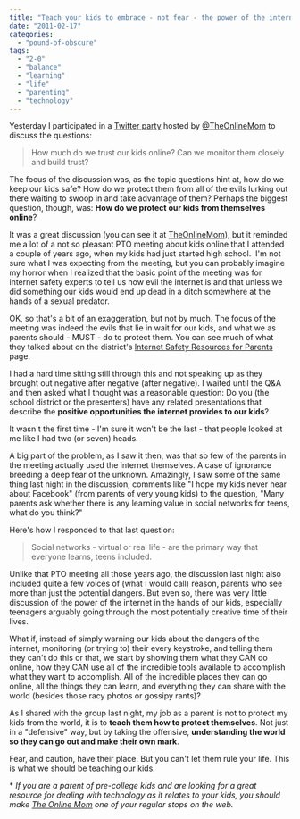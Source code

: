 ```yaml
---
title: "Teach your kids to embrace - not fear - the power of the internet"
date: "2011-02-17"
categories: 
  - "pound-of-obscure"
tags: 
  - "2-0"
  - "balance"
  - "learning"
  - "life"
  - "parenting"
  - "technology"
---
```


Yesterday I participated in a [Twitter party](http://www.theonlinemom.com/secondary.asp?id=632) hosted by [@TheOnlineMom](http://twitter.com/TheOnlineMom)  to discuss the questions:

> How much do we trust our kids online? Can we monitor them closely and build trust?

The focus of the discussion was, as the topic questions hint at, how do we keep our kids safe? How do we protect them from all of the evils lurking out there waiting to swoop in and take advantage of them? Perhaps the biggest question, though, was: **How do we protect our kids from themselves online**?

It was a great discussion (you can see it at [TheOnlineMom](http://search.twitter.com/search?q=%23TheOnlineMom)), but it reminded me a lot of a not so pleasant PTO meeting about kids online that I attended a couple of years ago, when my kids had just started high school.  I'm not sure what I was expecting from the meeting, but you can probably imagine my horror when I realized that the basic point of the meeting was for internet safety experts to tell us how evil the internet is and that unless we did something our kids would end up dead in a ditch somewhere at the hands of a sexual predator.

OK, so that's a bit of an exaggeration, but not by much. The focus of the meeting was indeed the evils that lie in wait for our kids, and what we as parents should - MUST - do to protect them. You can see much of what they talked about on the district's [Internet Safety Resources for Parents](http://www.pkwy.k12.mo.us/news/stories.cfm?ID=EC39D23B-1279-93A5-5D27449B3409DD22) page.

I had a hard time sitting still through this and not speaking up as they brought out negative after negative (after negative). I waited until the Q&A and then asked what I thought was a reasonable question: Do you (the school district or the presenters) have any related presentations that describe the **positive opportunities the internet provides to our kids**?

It wasn't the first time - I'm sure it won't be the last - that people looked at me like I had two (or seven) heads.

A big part of the problem, as I saw it then, was that so few of the parents in the meeting actually used the internet themselves. A case of ignorance breeding a deep fear of the unknown. Amazingly, I saw some of the same thing last night in the discussion, comments like "I hope my kids never hear about Facebook" (from parents of very young kids) to the question, "Many parents ask whether there is any learning value in social networks for teens, what do you think?"

Here's how I responded to that last question:

> Social networks - virtual or real life - are the primary way that everyone learns, teens included.

Unlike that PTO meeting all those years ago, the discussion last night also included quite a few voices of (what I would call) reason, parents who see more than just the potential dangers. But even so, there was very little discussion of the power of the internet in the hands of our kids, especially teenagers arguably going through the most potentially creative time of their lives.

What if, instead of simply warning our kids about the dangers of the internet, monitoring (or trying to) their every keystroke, and telling them they can't do this or that, we start by showing them what they CAN do online, how they CAN use all of the incredible tools available to accomplish what they want to accomplish. All of the incredible places they can go online, all the things they can learn, and everything they can share with the world (besides those racy photos or gossipy rants)?

As I shared with the group last night, my job as a parent is not to protect my kids from the world, it is to **teach them how to protect themselves**. Not just in a "defensive" way, but by taking the offensive, **understanding the world so they can go out and make their own mark**.

Fear, and caution, have their place. But you can't let them rule your life. This is what we should be teaching our kids.

\* _If you are a parent of pre-college kids and are looking for a great resource for dealing with technology as it relates to your kids, you should make [The Online Mom](http://www.theonlinemom.com/main_cmt.asp) one of your regular stops on the web._
